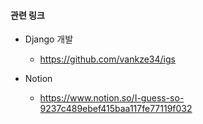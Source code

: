 #### 관련 링크
- Django 개발 
    - https://github.com/vankze34/igs

- Notion 
    - https://www.notion.so/I-guess-so-9237c489ebef415baa117fe77119f032